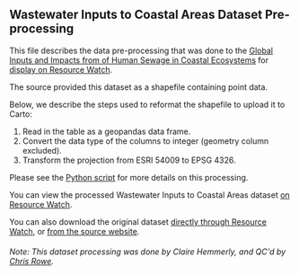 ## Wastewater Inputs to Coastal Areas Dataset Pre-processing
This file describes the data pre-processing that was done to the [Global Inputs and Impacts from of Human Sewage in Coastal Ecosystems](https://journals.plos.org/plosone/article?id=10.1371/journal.pone.0258898) for [display on Resource Watch](https://resourcewatch.org/data/explore/11804f04-d9c7-47b9-8d27-27ce6ed6c042).

The source provided this dataset as a shapefile containing point data.

Below, we describe the steps used to reformat the shapefile to upload it to Carto:

1. Read in the table as a geopandas data frame.
2. Convert the data type of the columns to integer (geometry column excluded).
3. Transform the projection from ESRI 54009 to EPSG 4326.


Please see the [Python script](https://github.com/resource-watch/data-pre-processing/blob/master/ocn_027b_rw0_wastewater_pourpoints/ocn_027b_rw0_wastewater_pourpoints_processing.py) for more details on this processing.

You can view the processed Wastewater Inputs to Coastal Areas dataset [on Resource Watch](https://resourcewatch.org/data/explore/5bf349ec-3b14-4021-a7d4-fc4b8104bd74).

You can also download the original dataset [directly through Resource Watch](https://wri-public-data.s3.amazonaws.com/resourcewatch/ocn_027b_rw0_wastewater_pourpoints.zip), or [from the source website](https://knb.ecoinformatics.org/view/urn%3Auuid%3Ac7bdc77e-6c7d-46b6-8bfc-a66491119d07).

###### Note: This dataset processing was done by Claire Hemmerly, and QC'd by [Chris Rowe](https://www.wri.org/profile/chris-rowe).
